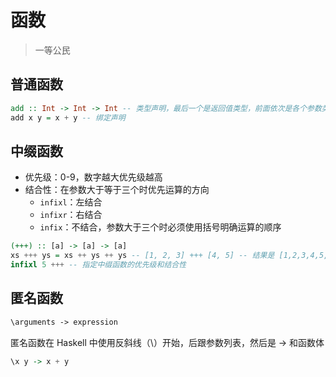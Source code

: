 ---
---

# 函数

>一等公民

## 普通函数

```haskell
add :: Int -> Int -> Int -- 类型声明，最后一个是返回值类型，前面依次是各个参数类型
add x y = x + y -- 绑定声明
```

## 中缀函数

+ 优先级：0-9，数字越大优先级越高
+ 结合性：在参数大于等于三个时优先运算的方向
  + `infixl`：左结合
  + `infixr`：右结合
  + `infix`：不结合，参数大于三个时必须使用括号明确运算的顺序

```haskell
(+++) :: [a] -> [a] -> [a]
xs +++ ys = xs ++ ys ++ ys -- [1, 2, 3] +++ [4, 5] -- 结果是 [1,2,3,4,5,4,5]
infixl 5 +++ -- 指定中缀函数的优先级和结合性
```

## 匿名函数

```txt
\arguments -> expression
```

匿名函数在 Haskell 中使用反斜线（\）开始，后跟参数列表，然后是 -> 和函数体

```haskell
\x y -> x + y
```
